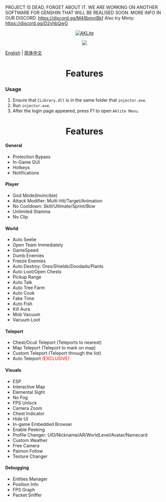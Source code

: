 <h align="center">PROJECT IS DEAD, FORGET ABOUT IT. WE ARE WORKING ON ANOTHER SOFTWARE FOR GENSHIN THAT WILL BE REALISED SOON. MORE INFO IN OUR DISCORD. https://discord.gg/M48bmvjBkf
Also try Minty: https://discord.gg/D2vhbQwG
<p align="center">
<a href="https://ibb.co/NZkQWG0"><img src="https://i.ibb.co/18phR4C/AKLite.png" alt="AKLite" border="0"></a>
  <br>


<p align="center"><a href="https://discord.gg/M48bmvjBkf"><img src="https://img.shields.io/discord/1065240585792921620?label=Discord&logo=discord&style=for-the-badge&color=blueviolet">

[English](README_en-US.md) | [简体中文](README_ZH-CN.md)
  


<h1 align="center">Features</h1>

### Usage
1. Ensure that `CLibrary.dll` is in the same folder that `injector.exe`.
2. Run `injector.exe`.
3. After the login page appeared, press F1 to open `Aklite Menu`.

<h1 align="center">Features</h1>

#### General

- Protection Bypass
- In-Game GUI
- Hotkeys
- Notifications

#### Player

- God Mode(Invincible)
- Attack Modifier: Multi-Hit/Target/Animation
- No Cooldown: Skill/Ultimate/Sprint/Bow
- Unlimited Stamina
- No Clip

#### World

- Auto Seelie
- Open Team Immediately
- GameSpeed
- Dumb Enemies
- Freeze Enemies
- Auto Destroy: Ores/Shields/Doodads/Plants
- Auto Loot/Open Chests
- Pickup Range
- Auto Talk
- Auto Tree Farm
- Auto Cook
- Fake Time
- Auto Fish
- Kill Aura
- Mob Vacuum
- Vacuum Loot

#### Teleport

- Chest/Oculi Teleport (Teleports to nearest)
- Map Teleport (Teleport to mark on map)
- Custom Teleport (Teleport through the list)
- Auto Teleport <font color="red" >(EXCLUSIVE)</font>

#### Visuals

- ESP
- Interactive Map
- Elemental Sight
- No Fog
- FPS Unlock
- Camera Zoom
- Chest Indicator
- Hide UI
- In-game Embedded Browser
- Enable Peeking
- Profile Changer: UID/Nickname/AR/WorldLevel/Avatar/Namecard
- Custom Weather
- Free Camera
- Paimon Follow
- Texture Changer

#### Debugging

- Entities Manager
- Position Info
- FPS Graph
- Packet Sniffer
